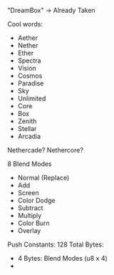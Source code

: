 "DreamBox" -> Already Taken

Cool words:
- Aether
- Nether
- Ether
- Spectra
- Vision
- Cosmos
- Paradise
- Sky
- Unlimited
- Core
- Box
- Zenith
- Stellar
- Arcadia

Nethercade?
Nethercore?

8 Blend Modes
- Normal (Replace)
- Add
- Screen
- Color Dodge
- Subtract
- Multiply
- Color Burn
- Overlay

Push Constants: 128 Total Bytes:
- 4 Bytes: Blend Modes (u8 x 4)
- 